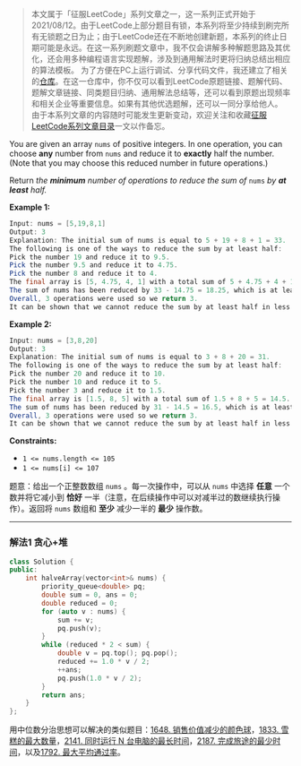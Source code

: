 > 本文属于「征服LeetCode」系列文章之一，这一系列正式开始于2021/08/12。由于LeetCode上部分题目有锁，本系列将至少持续到刷完所有无锁题之日为止；由于LeetCode还在不断地创建新题，本系列的终止日期可能是永远。在这一系列刷题文章中，我不仅会讲解多种解题思路及其优化，还会用多种编程语言实现题解，涉及到通用解法时更将归纳总结出相应的算法模板。
> <b></b>
> 为了方便在PC上运行调试、分享代码文件，我还建立了相关的[仓库](https://github.com/memcpy0/LeetCode-Conquest)。在这一仓库中，你不仅可以看到LeetCode原题链接、题解代码、题解文章链接、同类题目归纳、通用解法总结等，还可以看到原题出现频率和相关企业等重要信息。如果有其他优选题解，还可以一同分享给他人。
> <b></b>
> 由于本系列文章的内容随时可能发生更新变动，欢迎关注和收藏[征服LeetCode系列文章目录](https://memcpy0.blog.csdn.net/article/details/119656559)一文以作备忘。

You are given an array `nums` of positive integers. In one operation, you can choose **any** number from `nums` and reduce it to **exactly** half the number. (Note that you may choose this reduced number in future operations.)

Return _the **minimum** number of operations to reduce the sum of_ `nums` _by **at least** half._

**Example 1:**
```java
Input: nums = [5,19,8,1]
Output: 3
Explanation: The initial sum of nums is equal to 5 + 19 + 8 + 1 = 33.
The following is one of the ways to reduce the sum by at least half:
Pick the number 19 and reduce it to 9.5.
Pick the number 9.5 and reduce it to 4.75.
Pick the number 8 and reduce it to 4.
The final array is [5, 4.75, 4, 1] with a total sum of 5 + 4.75 + 4 + 1 = 14.75. 
The sum of nums has been reduced by 33 - 14.75 = 18.25, which is at least half of the initial sum, 18.25 >= 33/2 = 16.5.
Overall, 3 operations were used so we return 3.
It can be shown that we cannot reduce the sum by at least half in less than 3 operations.
```
**Example 2:**
```java
Input: nums = [3,8,20]
Output: 3
Explanation: The initial sum of nums is equal to 3 + 8 + 20 = 31.
The following is one of the ways to reduce the sum by at least half:
Pick the number 20 and reduce it to 10.
Pick the number 10 and reduce it to 5.
Pick the number 3 and reduce it to 1.5.
The final array is [1.5, 8, 5] with a total sum of 1.5 + 8 + 5 = 14.5. 
The sum of nums has been reduced by 31 - 14.5 = 16.5, which is at least half of the initial sum, 16.5 >= 31/2 = 15.5.
Overall, 3 operations were used so we return 3.
It can be shown that we cannot reduce the sum by at least half in less than 3 operations.
```
**Constraints:**
-   `1 <= nums.length <= 105`
-   `1 <= nums[i] <= 107`

题意：给出一个正整数数组 `nums` 。每一次操作中，可以从 `nums` 中选择 **任意** 一个数并将它减小到 **恰好** 一半（注意，在后续操作中可以对减半过的数继续执行操作）。返回将 `nums` 数组和 **至少** 减少一半的 **最少** 操作数。

---
### 解法1 贪心+堆
```cpp
class Solution {
public:
    int halveArray(vector<int>& nums) {
        priority_queue<double> pq;
        double sum = 0, ans = 0;
        double reduced = 0;
        for (auto v : nums) {
            sum += v;
            pq.push(v);
        }
        while (reduced * 2 < sum) {
            double v = pq.top(); pq.pop();
            reduced += 1.0 * v / 2;
            ++ans;
            pq.push(1.0 * v / 2);
        }
        return ans;
    }
};
```


用中位数分治思想可以解决的类似题目：[1648. 销售价值减少的颜色球](https://leetcode-cn.com/problems/sell-diminishing-valued-colored-balls/)，[1833. 雪糕的最大数量](https://leetcode-cn.com/problems/maximum-ice-cream-bars/)，[2141. 同时运行 N 台电脑的最长时间](https://leetcode-cn.com/problems/maximum-running-time-of-n-computers/)，[2187. 完成旅途的最少时间](https://leetcode-cn.com/problems/minimum-time-to-complete-trips/)，以及[1792. 最大平均通过率](https://leetcode.cn/problems/maximum-average-pass-ratio/)。

